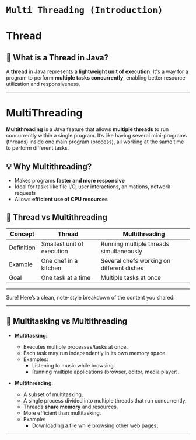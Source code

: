 # `Multi Threading (Introduction)`

# **Thread**

## 🧵 What is a **Thread** in Java?

A **thread** in Java represents a **lightweight unit of execution**. It's a way for a program to perform **multiple tasks concurrently**, enabling better resource utilization and responsiveness.

---

# MultiThreading

**Multithreading** is a Java feature that allows **multiple threads** to run concurrently within a single program. It’s like having several mini-programs (threads) inside one main program (process), all working at the same time to perform different tasks.

## 💡 Why Multithreading?

- Makes programs **faster and more responsive**
- Ideal for tasks like file I/O, user interactions, animations, network requests
- Allows **efficient use of CPU resources**

## 🧵 Thread vs Multithreading

| Concept    | Thread                     | Multithreading                            |
| ---------- | -------------------------- | ----------------------------------------- |
| Definition | Smallest unit of execution | Running multiple threads simultaneously   |
| Example    | One chef in a kitchen      | Several chefs working on different dishes |
| Goal       | One task at a time         | Multiple tasks at once                    |

---

Sure! Here’s a clean, note-style breakdown of the content you shared:

---

## 🧠 Multitasking vs Multithreading

- **Multitasking**:

  - Executes multiple processes/tasks at once.
  - Each task may run independently in its own memory space.
  - Examples:
    - Listening to music while browsing.
    - Running multiple applications (browser, editor, media player).

- **Multithreading**:
  - A subset of multitasking.
  - A single process divided into multiple threads that run concurrently.
  - Threads **share memory** and resources.
  - More efficient than multitasking.
  - Example:
    - Downloading a file while browsing other web pages.

---
